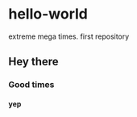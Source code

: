 # hello-world
extreme mega times. first repository
<html>
  <head>
  </head>
  <body>
    <h2>Hey there</h2>
    <h3>Good times</h3>
    <h4>yep</h4>
  </body>
</html>
